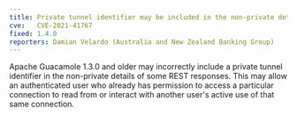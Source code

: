 ```yaml
---
title: Private tunnel identifier may be included in the non-private details of active connections
cve:   CVE-2021-41767
fixed: 1.4.0
reporters: Damian Velardo (Australia and New Zealand Banking Group)
---
```


Apache Guacamole 1.3.0 and older may incorrectly include a private tunnel
identifier in the non-private details of some REST responses. This may allow an
authenticated user who already has permission to access a particular connection
to read from or interact with another user's active use of that same
connection.


